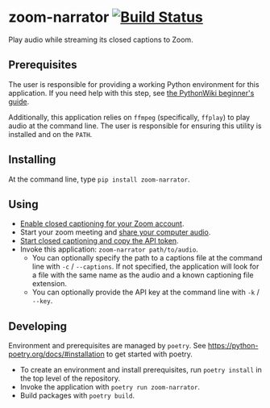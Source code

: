 # zoom-narrator [![Build Status](https://travis-ci.com/DMR-coding/zoom-narrator.svg?branch=main)](https://travis-ci.com/DMR-coding/zoom-narrator)
Play audio while streaming its closed captions to Zoom.

## Prerequisites
The user is responsible for providing a working Python environment for this application. If you need help with this step, see [the PythonWiki beginner's guide](https://wiki.python.org/moin/BeginnersGuide/Download).

Additionally, this application relies on `ffmpeg` (specifically, `ffplay`) to play audio at the command line. The user is responsible
for ensuring this utility is installed and on the `PATH`.

## Installing
At the command line, type `pip install zoom-narrator`.

## Using 
* [Enable closed captioning for your Zoom account](https://support.zoom.us/hc/en-us/articles/207279736-Managing-and-viewing-closed-captioning#h_4cb4e874-d574-4e40-ab12-7d8fae1f71cc).
* Start your zoom meeting and [share your computer audio](https://it.umn.edu/services-technologies/how-tos/zoom-share-device-sound-during-screen#sharing-music-or-computer-audio-only).
* [Start closed captioning and copy the API token](https://support.zoom.us/hc/en-us/articles/207279736-Managing-and-viewing-closed-captioning#h_45f95867-9c71-4acd-888f-5a1475b4cd8e).
* Invoke this application: `zoom-narrator path/to/audio`.
  * You can optionally specify the path to a captions file at the command line with `-c` / `--captions`. If not specified, the application will look for a file with the same name as the audio and a known captioning file extension.
  * You can optionally provide the API key at the command line with `-k` / `--key`.

## Developing
Environment and prerequisites are managed by `poetry`. See https://python-poetry.org/docs/#installation to get started with poetry.

* To create an environment and install prerequisites, run `poetry install` in the top level of the repository.
* Invoke the application with `poetry run zoom-narrator`.
* Build packages with `poetry build`.

